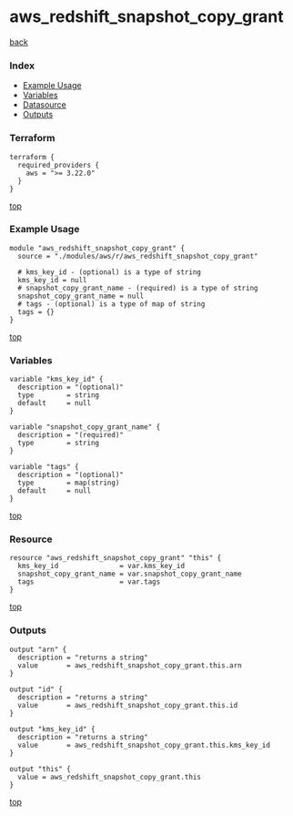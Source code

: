 # aws_redshift_snapshot_copy_grant

[back](../aws.md)

### Index

- [Example Usage](#example-usage)
- [Variables](#variables)
- [Datasource](#datasource)
- [Outputs](#outputs)

### Terraform

```hcl
terraform {
  required_providers {
    aws = ">= 3.22.0"
  }
}
```

[top](#index)

### Example Usage

```hcl
module "aws_redshift_snapshot_copy_grant" {
  source = "./modules/aws/r/aws_redshift_snapshot_copy_grant"

  # kms_key_id - (optional) is a type of string
  kms_key_id = null
  # snapshot_copy_grant_name - (required) is a type of string
  snapshot_copy_grant_name = null
  # tags - (optional) is a type of map of string
  tags = {}
}
```

[top](#index)

### Variables

```hcl
variable "kms_key_id" {
  description = "(optional)"
  type        = string
  default     = null
}

variable "snapshot_copy_grant_name" {
  description = "(required)"
  type        = string
}

variable "tags" {
  description = "(optional)"
  type        = map(string)
  default     = null
}
```

[top](#index)

### Resource

```hcl
resource "aws_redshift_snapshot_copy_grant" "this" {
  kms_key_id               = var.kms_key_id
  snapshot_copy_grant_name = var.snapshot_copy_grant_name
  tags                     = var.tags
}
```

[top](#index)

### Outputs

```hcl
output "arn" {
  description = "returns a string"
  value       = aws_redshift_snapshot_copy_grant.this.arn
}

output "id" {
  description = "returns a string"
  value       = aws_redshift_snapshot_copy_grant.this.id
}

output "kms_key_id" {
  description = "returns a string"
  value       = aws_redshift_snapshot_copy_grant.this.kms_key_id
}

output "this" {
  value = aws_redshift_snapshot_copy_grant.this
}
```

[top](#index)
